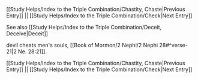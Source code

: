 [[Study Helps/Index to the Triple Combination/Chastity, Chaste|Previous Entry]]  ||  [[Study Helps/Index to the Triple Combination/Check|Next Entry]]

 See also [[Study Helps/Index to the Triple Combination/Deceit, Deceive|Deceit]]

 devil cheats men's souls, [[Book of Mormon/2 Nephi/2 Nephi 28#^verse-21|2 Ne. 28:21]].

[[Study Helps/Index to the Triple Combination/Chastity, Chaste|Previous Entry]]  ||  [[Study Helps/Index to the Triple Combination/Check|Next Entry]]